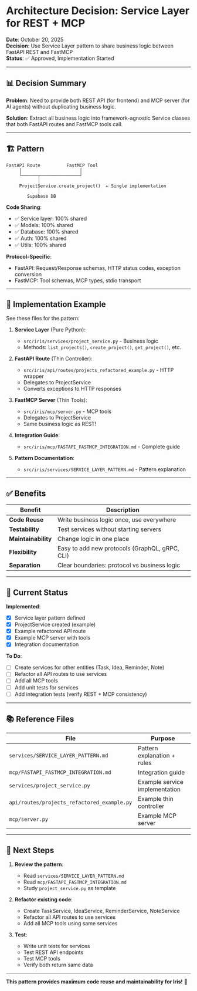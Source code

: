 # Architecture Decision: Service Layer for REST + MCP

**Date**: October 20, 2025  
**Decision**: Use Service Layer pattern to share business logic between FastAPI REST and FastMCP  
**Status**: ✅ Approved, Implementation Started

---

## 📊 **Decision Summary**

**Problem**: Need to provide both REST API (for frontend) and MCP server (for AI agents) without duplicating business logic.

**Solution**: Extract all business logic into framework-agnostic Service classes that both FastAPI routes and FastMCP tools call.

---

## 🏗️ **Pattern**

```
FastAPI Route          FastMCP Tool
     │                      │
     └──────┬───────────────┘
            │
     ProjectService.create_project()  ← Single implementation
            │
        Supabase DB
```

**Code Sharing**:
- ✅ Service layer: 100% shared
- ✅ Models: 100% shared
- ✅ Database: 100% shared
- ✅ Auth: 100% shared
- ✅ Utils: 100% shared

**Protocol-Specific**:
- FastAPI: Request/Response schemas, HTTP status codes, exception conversion
- FastMCP: Tool schemas, MCP types, stdio transport

---

## 📝 **Implementation Example**

See these files for the pattern:

1. **Service Layer** (Pure Python):
   - `src/iris/services/project_service.py` - Business logic
   - Methods: `list_projects()`, `create_project()`, `get_project()`, etc.

2. **FastAPI Route** (Thin Controller):
   - `src/iris/api/routes/projects_refactored_example.py` - HTTP wrapper
   - Delegates to ProjectService
   - Converts exceptions to HTTP responses

3. **FastMCP Server** (Thin Tools):
   - `src/iris/mcp/server.py` - MCP tools
   - Delegates to ProjectService
   - Same business logic as REST!

4. **Integration Guide**:
   - `src/iris/mcp/FASTAPI_FASTMCP_INTEGRATION.md` - Complete guide

5. **Pattern Documentation**:
   - `src/iris/services/SERVICE_LAYER_PATTERN.md` - Pattern explanation

---

## ✅ **Benefits**

| Benefit | Description |
|---------|-------------|
| **Code Reuse** | Write business logic once, use everywhere |
| **Testability** | Test services without starting servers |
| **Maintainability** | Change logic in one place |
| **Flexibility** | Easy to add new protocols (GraphQL, gRPC, CLI) |
| **Separation** | Clear boundaries: protocol vs business logic |

---

## 🎯 **Current Status**

**Implemented**:
- [x] Service layer pattern defined
- [x] ProjectService created (example)
- [x] Example refactored API route
- [x] Example MCP server with tools
- [x] Integration documentation

**To Do**:
- [ ] Create services for other entities (Task, Idea, Reminder, Note)
- [ ] Refactor all API routes to use services
- [ ] Add all MCP tools
- [ ] Add unit tests for services
- [ ] Add integration tests (verify REST + MCP consistency)

---

## 📚 **Reference Files**

| File | Purpose |
|------|---------|
| `services/SERVICE_LAYER_PATTERN.md` | Pattern explanation + rules |
| `mcp/FASTAPI_FASTMCP_INTEGRATION.md` | Integration guide |
| `services/project_service.py` | Example service implementation |
| `api/routes/projects_refactored_example.py` | Example thin controller |
| `mcp/server.py` | Example MCP server |

---

## 🚀 **Next Steps**

1. **Review the pattern**:
   - Read `services/SERVICE_LAYER_PATTERN.md`
   - Read `mcp/FASTAPI_FASTMCP_INTEGRATION.md`
   - Study `project_service.py` as template

2. **Refactor existing code**:
   - Create TaskService, IdeaService, ReminderService, NoteService
   - Refactor all API routes to use services
   - Add all MCP tools using same services

3. **Test**:
   - Write unit tests for services
   - Test REST API endpoints
   - Test MCP tools
   - Verify both return same data

---

**This pattern provides maximum code reuse and maintainability for Iris!** 🎯

